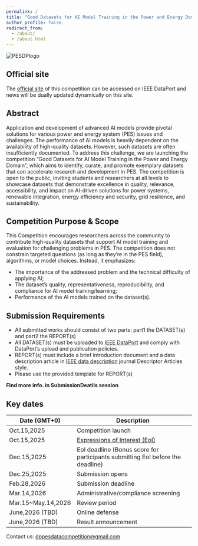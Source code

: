 ```yaml
---
permalink: /
title: "Good Datasets for AI Model Training in the Power and Energy Domain"
author_profile: false
redirect_from: 
  - /about/
  - /about.html
---
```


![PESDPlogo](https://dppescomp.github.io/pesdpcompetition.github.io/images/PESDPlogo.png)

## Official site
The [official site]() of this competition can be accessed on IEEE DataPort and news will be dually updated dynamically on this site.


## Abstract
Application and development of advanced AI models provide pivotal solutions for various power and energy system (PES) issues and challenges. The performance of AI models is heavily dependent on the availability of high-quality datasets. However, such datasets are often insufficiently documented. To address this challenge, we are launching the competition “Good Datasets for AI Model Training in the Power and Energy Domain”, which aims to identify, curate, and promote exemplary datasets that can accelerate research and development in PES. The competition is open to the public, inviting students and researchers at all levels to showcase datasets that demonstrate excellence in quality, relevance, accessibility, and impact on AI-driven solutions for power systems, renewable integration, energy efficiency and security, grid resilience, and sustainability.


## Competition Purpose & Scope
This Competition encourages researchers across the community to contribute high-quality datasets that support AI model training and evaluation for challenging problems in PES. The competition does not constrain targeted questions (as long as they’re in the PES field), algorithms, or model choices. Instead, it emphasizes:

* The importance of the addressed problem and the technical difficulty of applying AI;
* The dataset’s quality, representativeness, reproducibility, and compliance for AI model training/learning;
* Performance of the AI models trained on the dataset(s).


## Submission Requirements
* All submitted works should consist of two parts: part1 the DATASET(s) and part2 the REPORT(s)
* All DATASET(s) must be uploaded to [IEEE DataPort](https://ieee-dataport.org/) and comply with DataPort’s upload and publication policies. 
* REPORT(s) must include a brief introduction document and a data description article in [IEEE data description](https://www.ieee-data.org/) journal Descriptor Articles style. 
* Please use the provided template for REPORT(s)

**Find more info. in SubmissionDeatils session**


## **Key dates**

| Date \(GMT+0\)       | Description                         |
| -------------------- | ----------------------------------- |
| Oct.15,2025          | Competition launch                  |
| Oct.15,2025          | [Expressions of Interest (EoI)](https://forms.office.com/e/repDqrsh6p) |
| Dec.15,2025          | EoI deadline (Bonus score for participants submitting EoI before the deadline) |
| Dec.25,2025          | Submission opens                    |
| Feb.28,2026          | Submission deadline                 |
| Mar.14,2026          | Administrative/compliance screening |
| Mar.15~May.14,2026   | Review period                       |
| June,2026 \(TBD\)    | Online defense                      |
| June,2026 \(TBD\)    | Result announcement                 |




Contact us: dppesdatacompetition@gmail.com
